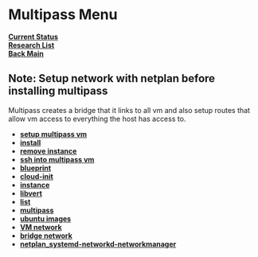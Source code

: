 # Multipass Menu

**[Current Status](../development/status/weekly/current_status.md)**\
**[Research List](../../research_list.md)**\
**[Back Main](../../../README.md)**

## Note: Setup network with netplan before installing multipass

Multipass creates a bridge that it links to all vm and also setup routes that allow vm access to everything the host has access to.

- **[setup multipass vm](./setup_multipass_vm.md)**
- **[install](./multipass_install.md)**
- **[remove instance](./remove_instance.md)**
- **[ssh into multipass vm](./ssh_into_mutipass_vms.md)**
- **[blueprint](./blueprint.md)**
- **[cloud-init](./cloud-init.md)**
- **[instance](./instance.md)**
- **[libvert](libvert.md)**
- **[list](./list.md)**
- **[multipass](./multipass.md)**
- **[ubuntu images](./ubuntu_images.md)**
- **[VM network](./vm_network.md)**
- **[bridge network](./create_network_bridge.md)**
- **[netplan_systemd-networkd-networkmanager](Netplan_systemd-networkd_and_NetworkManager_trio.md)**
